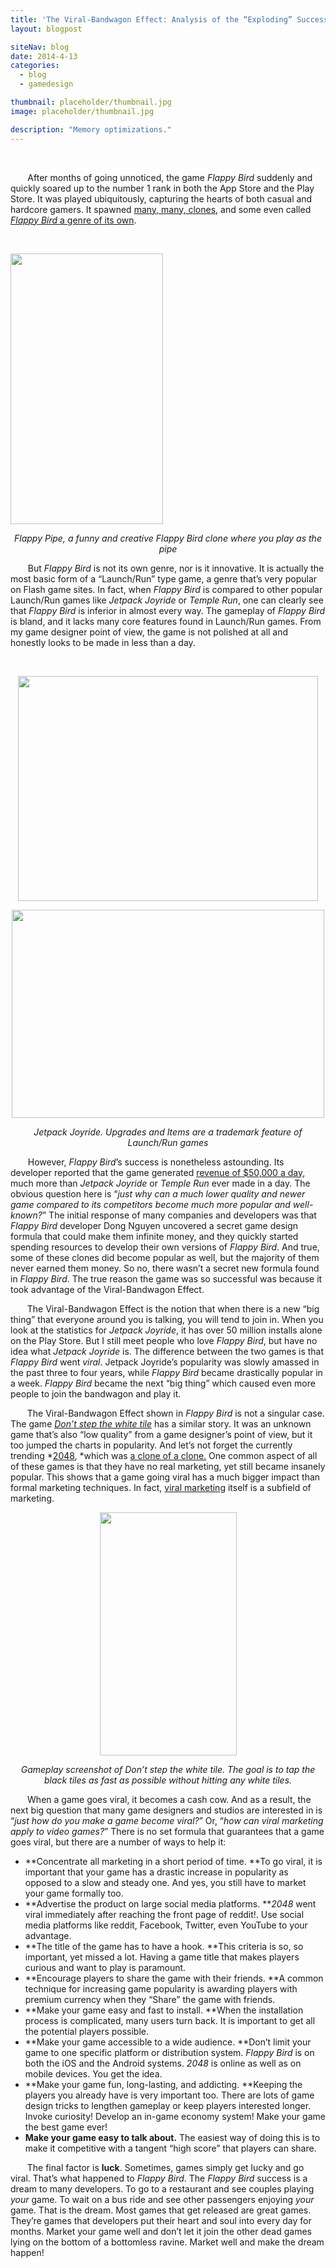 ```yaml
---
title: 'The Viral-Bandwagon Effect: Analysis of the “Exploding” Success of Video Game Titles'
layout: blogpost

siteNav: blog
date: 2014-4-13
categories:
  - blog
  - gamedesign

thumbnail: placeholder/thumbnail.jpg
image: placeholder/thumbnail.jpg

description: "Memory optimizations."
---
```


&nbsp;

<span style="visibility: hidden;">+++</span>After months of going unnoticed, the game *Flappy Bird* suddenly and quickly soared up to the number 1 rank in both the App Store and the Play Store. It was played ubiquitously, capturing the hearts of both casual and hardcore gamers. It spawned [many, many, clones][1], and some even called [*Flappy Bird* a genre of its own][2].

&nbsp;

<img class="aligncenter" src="http://a3.mzstatic.com/us/r30/Purple/v4/d2/60/e7/d260e7c3-3ac6-36c3-83f9-b9f57f30f584/screen568x568.jpeg" alt="" width="244" height="433" />

<p style="text-align: center;">
  <em>Flappy Pipe, a funny and creative Flappy Bird clone where you play as the pipe</em>
</p>

<span style="visibility: hidden;">+++</span>But *Flappy Bird* is not its own genre, nor is it innovative. It is actually the most basic form of a “Launch/Run” type game, a genre that’s very popular on Flash game sites. In fact, when *Flappy Bird* is compared to other popular Launch/Run games like *Jetpack Joyride* or *Temple Run*, one can clearly see that *Flappy Bird* is inferior in almost every way. The gameplay of *Flappy Bird* is bland, and it lacks many core features found in Launch/Run games. From my game designer point of view, the game is not polished at all and honestly looks to be made in less than a day.

&nbsp;

<p style="text-align: center;">
  <img class="alignnone" src="http://wpuploads.appadvice.com/wp-content/uploads/2012/11/Jetpack-Joyride-for-iPad-3.jpg" alt="" width="480" height="360" />
</p>

<p style="text-align: center;">
  <img class="alignnone" src="http://img.stpcdn.net/screenshots/jetpack-joyride-4abc.jpg" alt="" width="500" height="333" />
</p>

<p style="text-align: center;">
  <em>Jetpack Joyride. Upgrades and Items are a trademark feature of Launch/Run games</em>
</p>

<span style="visibility: hidden;">+++</span>However, *Flappy Bird*’s success is nonetheless astounding. Its developer reported that the game generated [revenue of $50,000 a day][3], much more than *Jetpack Joyride* or *Temple Run* ever made in a day. The obvious question here is “*just why can a much lower quality and newer game compared to its competitors become much more popular and well-known?*” The initial response of many companies and developers was that *Flappy Bird* developer Dong Nguyen uncovered a secret game design formula that could make them infinite money, and they quickly started spending resources to develop their own versions of *Flappy Bird*. And true, some of these clones did become popular as well, but the majority of them never earned them money. So no, there wasn’t a secret new formula found in *Flappy Bird*. The true reason the game was so successful was because it took advantage of the Viral-Bandwagon Effect.

<span style="visibility: hidden;">+++</span>The Viral-Bandwagon Effect is the notion that when there is a new “big thing” that everyone around you is talking, you will tend to join in. When you look at the statistics for *Jetpack Joyride*, it has over 50 million installs alone on the Play Store. But I still meet people who love *Flappy Bird*, but have no idea what *Jetpack Joyride* is. The difference between the two games is that *Flappy Bird* went *viral*. Jetpack Joyride’s popularity was slowly amassed in the past three to four years, while *Flappy Bird* became drastically popular in a week. *Flappy Bird* became the next “big thing” which caused even more people to join the bandwagon and play it.

<span style="visibility: hidden;">+++</span>The Viral-Bandwagon Effect shown in *Flappy Bird* is not a singular case. The game *[Don’t step the white tile][4]* has a similar story. It was an unknown game that’s also “low quality” from a game designer’s point of view, but it too jumped the charts in popularity. And let’s not forget the currently trending *[2048][5], *which was [a clone of a clone.][6] One common aspect of all of these games is that they have no real marketing, yet still became insanely popular. This shows that a game going viral has a much bigger impact than formal marketing techniques. In fact, [viral marketing][7] itself is a subfield of marketing.

<p style="text-align: center;">
  <img class="alignnone" src="http://images.gameskinny.com/gameskinny/198353565fe2267f6791f3710cc02e98.jpeg" alt="" width="219" height="389" />
</p>

<p style="text-align: center;">
  <em>Gameplay screenshot of Don&#8217;t step the white tile. The goal is to tap the black tiles as fast as possible without hitting any white tiles.</em>
</p>

<span style="visibility: hidden;">+++</span>When a game goes viral, it becomes a cash cow. And as a result, the next big question that many game designers and studios are interested in is “*just how do you make a game become viral?*” Or, “*how can viral marketing apply to video games?*” There is no set formula that guarantees that a game goes viral, but there are a number of ways to help it:

  * **Concentrate all marketing in a short period of time. **To go viral, it is important that your game has a drastic increase in popularity as opposed to a slow and steady one. And yes, you still have to market your game formally too.
  * **Advertise the product on large social media platforms. ***2048* went viral immediately after reaching the front page of reddit!. Use social media platforms like reddit, Facebook, Twitter, even YouTube to your advantage.
  * **The title of the game has to have a hook. **This criteria is so, so important, yet missed a lot. Having a game title that makes players curious and want to play is paramount.
  * **Encourage players to share the game with their friends. **A common technique for increasing game popularity is awarding players with premium currency when they “Share” the game with friends.
  * **Make your game easy and fast to install. **When the installation process is complicated, many users turn back. It is important to get all the potential players possible.
  * **Make your game accessible to a wide audience. **Don’t limit your game to one specific platform or distribution system. *Flappy Bird* is on both the iOS and the Android systems. *2048* is online as well as on mobile devices. You get the idea.
  * **Make your game fun, long-lasting, and addicting. **Keeping the players you already have is very important too. There are lots of game design tricks to lengthen gameplay or keep players interested longer. Invoke curiosity! Develop an in-game economy system! Make your game the best game ever!
  * **Make your game easy to talk about.** The easiest way of doing this is to make it competitive with a tangent “high score” that players can share.

<span style="visibility: hidden;">+++</span>The final factor is **luck**. Sometimes, games simply get lucky and go viral. That’s what happened to *Flappy Bird*. The *Flappy Bird* success is a dream to many developers. To go to a restaurant and see couples playing *your* game. To wait on a bus ride and see other passengers enjoying *your* game. That is the dream. Most games that get released are great games. They’re games that developers put their heart and soul into every day for months. Market your game well and don’t let it join the other dead games lying on the bottom of a bottomless ravine. Market well and make the dream happen!

 [1]: http://www.forbes.com/sites/insertcoin/2014/03/06/over-sixty-flappy-bird-clones-hit-apples-app-store-every-single-day/
 [2]: http://toucharcade.com/2014/01/28/is-flappy-bird-a-genre-now/
 [3]: http://www.theverge.com/2014/2/5/5383708/flappy-bird-revenue-50-k-per-day-dong-nguyen-interview
 [4]: https://play.google.com/store/apps/details?id=jp.kino.whiteLine&hl=en
 [5]: http://gabrielecirulli.github.io/2048/
 [6]: http://techcrunch.com/2014/03/24/clones-clones-everywhere-1024-2048-and-other-copies-of-popular-paid-game-threes-fill-the-app-stores/
 [7]: http://en.wikipedia.org/wiki/Viral_marketing